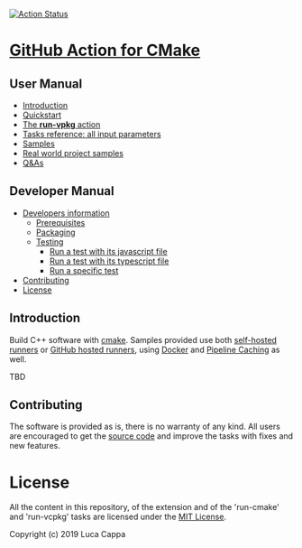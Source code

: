 [![Action Status](https://github.com/lukka/run-cmake/workflows/build/badge.svg)](https://github.com/lukka/run-cmake/actions)

# [GitHub Action for CMake](https://marketplace.github.com/run-cmake)

 ## User Manual
 * [Introduction](#intro)
 * [Quickstart](#quickstart)
 * [The <strong>run-vpkg</strong> action](#run-vcpkg)
 * [Tasks reference: all input parameters](#reference)
 * [Samples](#samples)
 * [Real world project samples](#realworldprojects)
 * [Q&As](#faqs)

 ## Developer Manual
 * [Developers information](#developers-information)
   * [Prerequisites](#prerequisites)
   * [Packaging](#packaging)
   * [Testing](#testing)
     * [Run a test with its javascript file](#run-a-test-with-its-javascript-file)
     * [Run a test with its typescript file](#run-a-test-with-its-typescript-file)
     * [Run a specific test](#run-a-specific-test)
  * [Contributing](#contributing)
  * [License](#license)

## <a id='intro'>Introduction</a>

Build C++ software with [cmake](https://github.com/kitware/cmake). Samples provided use both [self-hosted runners](https://help.github.com/en/actions/automating-your-workflow-with-github-actions/about-self-hosted-runners) or [GitHub hosted runners](https://help.github.com/en/actions/automating-your-workflow-with-github-actions/virtual-environments-for-github-hosted-runners), using [Docker](https://www.docker.com/) and [Pipeline Caching](https://help.github.com/en/actions/automating-your-workflow-with-github-actions/caching-dependencies-to-speed-up-workflows) as well.

TBD

## <a id='contributing'>Contributing</a>

The software is provided as is, there is no warranty of any kind. All users are encouraged to get the [source code](https://github.com/lukka/CppBuildTasks) and improve the tasks with fixes and new features.

# License
All the content in this repository, of the extension and of the 'run-cmake' and 'run-vcpkg' tasks are licensed under the [MIT License](LICENSE.txt).

Copyright (c) 2019 Luca Cappa
